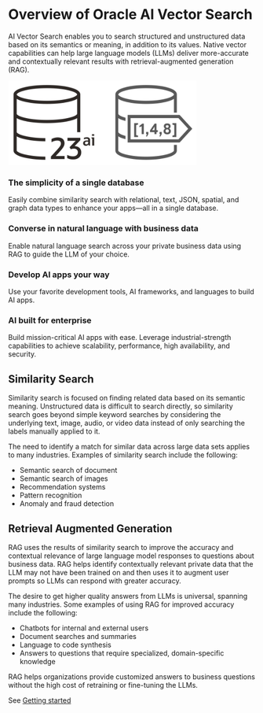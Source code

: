 # Overview of Oracle AI Vector Search

AI Vector Search enables you to search structured and unstructured data based on its semantics or meaning, in addition to its values. Native vector capabilities can help large language models (LLMs) deliver more-accurate and contextually relevant results with retrieval-augmented generation (RAG).

<img src="../Getting%20Started/images/database23ai_vector_search.png" width="384" alt="Oracle Database 23ai and AI Vector Search"/>


### The simplicity of a single database
Easily combine similarity search with relational, text, JSON, spatial, and graph data types to enhance your apps—all in a single database.

### Converse in natural language with business data
Enable natural language search across your private business data using RAG to guide the LLM of your choice.

### Develop AI apps your way
Use your favorite development tools, AI frameworks, and languages to build AI apps.

### AI built for enterprise
Build mission-critical AI apps with ease. Leverage industrial-strength capabilities to achieve scalability, performance, high availability, and security.

## Similarity Search
Similarity search is focused on finding related data based on its semantic meaning. Unstructured data is difficult to search directly, so similarity search goes beyond simple keyword searches by considering the underlying text, image, audio, or video data instead of only searching the labels manually applied to it.

The need to identify a match for similar data across large data sets applies to many industries. Examples of similarity search include the following:
- Semantic search of document
- Semantic search of images
- Recommendation systems
- Pattern recognition
- Anomaly and fraud detection

## Retrieval Augmented Generation
RAG uses the results of similarity search to improve the accuracy and contextual relevance of large language model responses to questions about business data. RAG helps identify contextually relevant private data that the LLM may not have been trained on and then uses it to augment user prompts so LLMs can respond with greater accuracy.

The desire to get higher quality answers from LLMs is universal, spanning many industries. Some examples of using RAG for improved accuracy include the following:
- Chatbots for internal and external users
- Document searches and summaries
- Language to code synthesis
- Answers to questions that require specialized, domain-specific knowledge

RAG helps organizations provide customized answers to business questions without the high cost of retraining or fine-tuning the LLMs.

See [Getting started](Getting%20Started/README.md)
